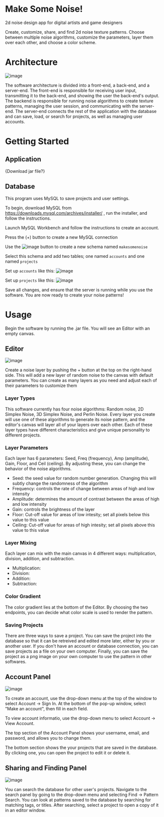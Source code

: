# Make Some Noise!
2d noise design app for digital artists and game designers

Create, customize, share, and find 2d noise texture patterns. Choose between multiple noise algorithms, customize the parameters, layer them over each other, and choose a color scheme. 

# Architecture
![image](https://github.com/user-attachments/assets/8e3c835d-9d73-4195-bb84-0a7d0f895aa4)

The software architecture is divided into a front-end, a back-end, and a server-end. The front-end is responsible for receiving user input, transmitting it to the back-end, and showing the user the back-end's output. The backend is responsible for running noise algorithms to create texture patterns, managing the user session, and communicating with the server-end. The server-end connects the rest of the application with the database and can save, load, or search for projects, as well as managing user accounts.

# Getting Started
## Application
{Download jar file?}

## Database
This program uses MySQL to save projects and user settings. 

To begin, download MySQL from https://downloads.mysql.com/archives/installer/ , run the installer, and follow the instructions. 

Launch MySQL Workbench and follow the instructions to create an account. 

Press the (+) button to create a new MySQL connection

Use the ![image](https://github.com/user-attachments/assets/81229d84-3cd4-4288-b84f-8af9dacb4ace) button to create a new schema named `makesomenoise`

Select this schema and add two tables; one named `accounts` and one named `projects`

Set up `accounts` like this: ![image](https://github.com/user-attachments/assets/4bc89455-d91d-4572-9432-8162c7e7a8c0)

Set up `projects` like this: ![image](https://github.com/user-attachments/assets/f4a52105-5b21-4056-a21a-c499fb810947)

Save all changes, and ensure that the server is running while you use the software. You are now ready to create your noise patterns!

# Usage
Begin the software by running the .jar file. You will see an Editor with an empty canvas. 

## Editor
![image](https://github.com/user-attachments/assets/a2e47e70-333e-4cd9-833e-967c21cd28dc)


Create a noise layer by pushing the + button at the top on the right-hand side. This will add a new layer of random noise to the canvas with default parameters. You can create as many layers as you need and adjust each of their parameters to customize them

### Layer Types
This software currently has four noise algorithms: Random noise, 2D Simplex Noise, 3D Simplex Noise, and Perlin Noise. Every layer you create will use one of these algorithms to generate its noise pattern, and the editor's canvas will layer all of your layers over each other. Each of these layer types have different characteristics and give unique personality to different projects. 

### Layer Parameters
Each layer has 6 parameters: Seed, Freq (frequency), Amp (amplitude), Gain, Floor, and Ceil (ceiling). By adjusting these, you can change the behavior of the noise algorithms. 

- Seed: the seed value for random number generation. Changing this will subtly change the randomness of the algorithm
- Frequency: controls the rate of change between areas of high and low intensity
- Amplitude: determines the amount of contrast between the areas of high and low intensity
- Gain: controls the brightness of the layer
- Floor: Cut-off value for areas of low intesity; set all pixels below this value to this value
- Ceiling: Cut-off value for areas of high intesity; set all pixels above this value to this value

### Layer Mixing
Each layer can mix with the main canvas in 4 different ways: multiplication, division, addition, and subtraction. 

- Multiplication:
- Division:
- Addition:
- Subtraction: 

### Color Gradient
The color gradient lies at the bottom of the Editor. By choosing the two endpoints, you can decide what color scale is used to render the pattern. 

### Saving Projects
There are three ways to save a project. You can save the project into the database so that it can be retreived and edited more later, either by you or another user. If you don't have an account or database connection, you can save projects as a file on your own computer. Finally, you can save the project as a png image on your own computer to use the pattern in other softwares. 

## Account Panel
![image](https://github.com/user-attachments/assets/aeb89159-a491-4437-b70f-fe20e9bc46f4)


To create an account, use the drop-down menu at the top of the window to select Account -> Sign In. At the bottom of the pop-up window, select "Make an account", then fill in each field. 

To view account informatio, use the drop-down menu to select Account -> View Account. 

The top section of the Account Panel shows your username, email, and password, and allows you to change them. 

The bottom section shows the your projects that are saved in the database. By clicking one, you can open the project to edit it or delete it. 

## Sharing and Finding Panel
![image](https://github.com/user-attachments/assets/16c41723-bf8b-47fb-9683-7d649c5ba6fe)

You can search the database for other user's projects. Navigate to the search panel by going to the drop-down menu and selecting Find -> Pattern Search. You can look at patterns saved to the database by searching for matching tags, or titles. After searching, select a project to open a copy of it in an editor window. 


